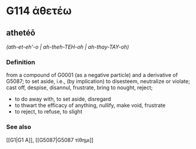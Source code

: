 # G114 ἀθετέω

## athetéō

_(ath-et-eh'-o | ah-theh-TEH-oh | ah-thay-TAY-oh)_

### Definition

from a compound of G0001 (as a negative particle) and a derivative of G5087; to set aside, i.e., (by implication) to disesteem, neutralize or violate; cast off, despise, disannul, frustrate, bring to nought, reject; 

- to do away with, to set aside, disregard
- to thwart the efficacy of anything, nullify, make void, frustrate
- to reject, to refuse, to slight

### See also

[[G1|G1 Α]], [[G5087|G5087 τίθημι]]
